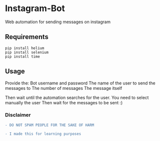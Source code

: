 # Instagram-Bot
Web automation for sending messages on instagram

## Requirements 
```
pip install helium
pip install selenium
pip install time
```

## Usage
Provide the:
Bot username and password
The name of the user to send the messages to
The number of messages
The message itself

Then wait until the automation searches for the user.
You need to select manually the user
Then wait for the messages to be sent :)

### Disclaimer
```diff
- DO NOT SPAM PEOPLE FOR THE SAKE OF HARM

- I made this for learning purposes
```
